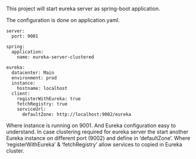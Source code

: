 This project will start eureka server as spring-boot application.

The configuration is done on application.yaml.
```
server:
  port: 9001    
    
spring:
  application:
    name: eureka-server-clustered   
    
eureka:
  datacenter: Main
  environment: prod
  instance:
    hostname: localhost  
  client:
    registerWithEureka: true
    fetchRegistry: true       
    serviceUrl:
      defaultZone: http://localhost:9002/eureka
```
Where instance is running on 9001. 
And Eureka configuration easy to understand. In case clustering required for eureka server the start another Eureka instance on different port (9002) and define in ‘defaultZone’. Where ‘registerWithEureka’ & ‘fetchRegistry’  allow services to copied in Eureka cluster.
